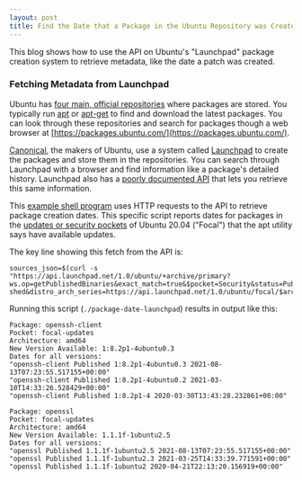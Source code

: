 ```yaml
---
layout: post
title: Find the Date that a Package in the Ubuntu Repository was Created
---
```

This blog shows how to use the API on Ubuntu's "Launchpad" package creation system to retrieve metadata, like the date a patch was created.

### Fetching Metadata from Launchpad
Ubuntu has [four main, official repositories](https://help.ubuntu.com/community/Repositories/Ubuntu) where packages are stored. You typically run [apt](http://manpages.ubuntu.com/manpages/bionic/man8/apt.8.html) or [apt-get](http://manpages.ubuntu.com/manpages/cosmic/man8/apt-get.8.html) to find and download the latest packages.  You can look through these repositories and search for packages though a web browser at [https://packages.ubuntu.com/](https://packages.ubuntu.com/).

[Canonical](https://canonical.com/), the makers of Ubuntu, use a system called [Launchpad](https://launchpad.net/) to create the packages and store them in the repositories. You can search through Launchpad with a browser and find information like a package's detailed history.  Launchpad also has a [poorly documented API](https://help.launchpad.net/API) that lets you retrieve this same information.

This [example shell program](https://raw.githubusercontent.com/bowers/util-disk/main/package-date-launchpad) uses HTTP requests to the API to retrieve package creation dates.  This specific script reports dates for packages in the [updates or security pockets](https://docs.ubuntu.com/landscape/en/repositories) of Ubuntu 20.04 ("Focal") that the apt utility says have available updates.

The key line showing this fetch from the API is:
```
sources_json=$(curl -s "https://api.launchpad.net/1.0/ubuntu/+archive/primary?ws.op=getPublishedBinaries&exact_match=true&$pocket=Security&status=Publi
shed&distro_arch_series=https://api.launchpad.net/1.0/ubuntu/focal/$architecture&binary_name=$package")

```
Running this script (```./package-date-launchpad```) results in output like this:

```
Package: openssh-client
Pocket: focal-updates
Architecture: amd64
New Version Available: 1:8.2p1-4ubuntu0.3
Dates for all versions:
"openssh-client Published 1:8.2p1-4ubuntu0.3 2021-08-13T07:23:55.517155+00:00"
"openssh-client Published 1:8.2p1-4ubuntu0.2 2021-03-10T14:33:26.528429+00:00"
"openssh-client Published 1:8.2p1-4 2020-03-30T13:43:28.232861+00:00"

Package: openssl
Pocket: focal-updates
Architecture: amd64
New Version Available: 1.1.1f-1ubuntu2.5
Dates for all versions:
"openssl Published 1.1.1f-1ubuntu2.5 2021-08-13T07:23:55.517155+00:00"
"openssl Published 1.1.1f-1ubuntu2.3 2021-03-25T14:33:39.771591+00:00"
"openssl Published 1.1.1f-1ubuntu2 2020-04-21T22:13:20.156919+00:00"

```
